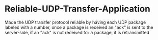 # Reliable-UDP-Transfer-Application
Made the UDP transfer protocol reliable by having each UDP package labeled with a number, once a package is received an "ack" is sent to the server-side, if an "ack" is not received for a package, it is retransmitted
